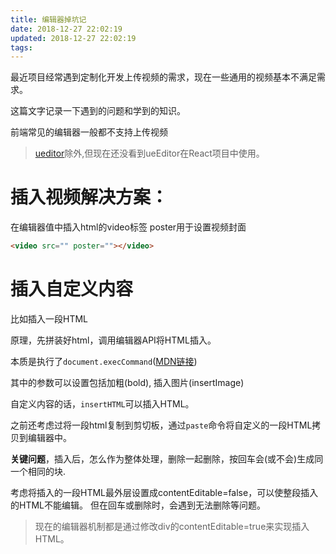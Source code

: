 ```yaml
---
title: 编辑器掉坑记
date: 2018-12-27 22:02:19
updated: 2018-12-27 22:02:19
tags:
---
```



最近项目经常遇到定制化开发上传视频的需求，现在一些通用的视频基本不满足需求。

这篇文字记录一下遇到的问题和学到的知识。

前端常见的编辑器一般都不支持上传视频
>[ueditor](https://github.com/fex-team/ueditor)除外,但现在还没看到ueEditor在React项目中使用。

# 插入视频解决方案：

在编辑器值中插入html的video标签
poster用于设置视频封面
```html
<video src="" poster=""></video>

```

# 插入自定义内容
比如插入一段HTML

原理，先拼装好html，调用编辑器API将HTML插入。

本质是执行了`document.execCommand`([MDN链接](https://developer.mozilla.org/zh-CN/docs/Web/API/Document/execCommand))


其中的参数可以设置包括加粗(bold), 插入图片(insertImage)

自定义内容的话，`insertHTML`可以插入HTML。

之前还考虑过将一段html复制到剪切板，通过`paste`命令将自定义的一段HTML拷贝到编辑器中。

**关键问题**，插入后，怎么作为整体处理，删除一起删除，按回车会(或不会)生成同一个相同的块.

考虑将插入的一段HTML最外层设置成contentEditable=false，可以使整段插入的HTML不能编辑。
但在回车或删除时，会遇到无法删除等问题。

> 现在的编辑器机制都是通过修改div的contentEditable=true来实现插入HTML。